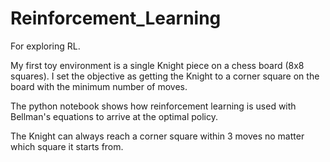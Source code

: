 # Reinforcement_Learning
For exploring RL.

My first toy environment is a single Knight piece on a chess board (8x8 squares).
I set the objective as getting the Knight to a corner square on the board with the minimum number of moves.

The python notebook shows how reinforcement learning is used with Bellman's equations to arrive at the optimal policy.

The Knight can always reach a corner square within 3 moves no matter which square it starts from.
